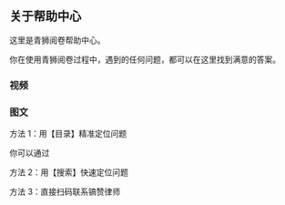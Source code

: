 ## 关于帮助中心

这里是青狮阅卷帮助中心。

你在使用青狮阅卷过程中，遇到的任何问题，都可以在这里找到满意的答案。

### 视频

### 图文


方法 1：用【目录】精准定位问题

你可以通过



方法 2：用【搜索】快速定位问题



方法 3：直接扫码联系镐赞律师
